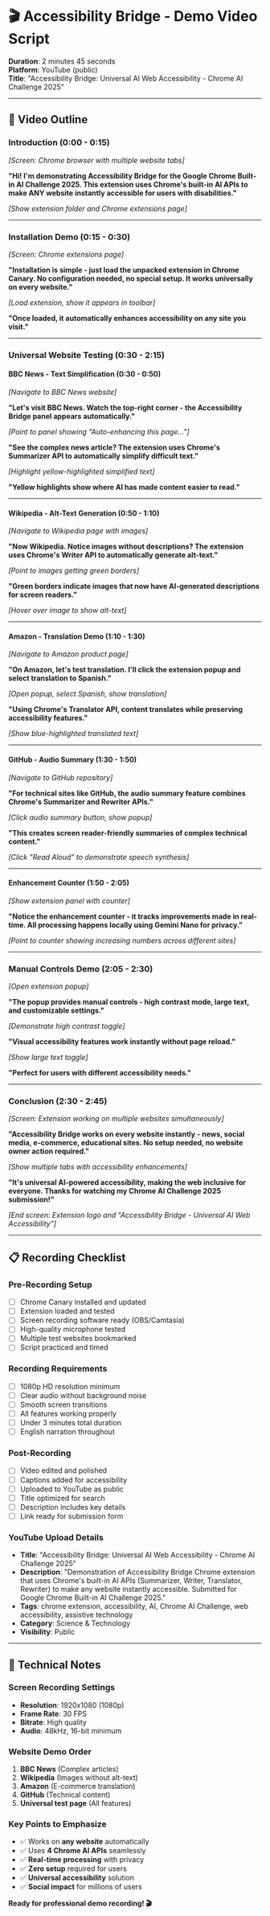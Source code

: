 # 🎬 Accessibility Bridge - Demo Video Script

**Duration**: 2 minutes 45 seconds  
**Platform**: YouTube (public)  
**Title**: "Accessibility Bridge: Universal AI Web Accessibility - Chrome AI Challenge 2025"

---

## 🎯 Video Outline

### **Introduction (0:00 - 0:15)**
*[Screen: Chrome browser with multiple website tabs]*

**"Hi! I'm demonstrating Accessibility Bridge for the Google Chrome Built-in AI Challenge 2025. This extension uses Chrome's built-in AI APIs to make ANY website instantly accessible for users with disabilities."**

*[Show extension folder and Chrome extensions page]*

---

### **Installation Demo (0:15 - 0:30)**
*[Screen: Chrome extensions page]*

**"Installation is simple - just load the unpacked extension in Chrome Canary. No configuration needed, no special setup. It works universally on every website."**

*[Load extension, show it appears in toolbar]*

**"Once loaded, it automatically enhances accessibility on any site you visit."**

---

### **Universal Website Testing (0:30 - 2:15)**

#### **BBC News - Text Simplification (0:30 - 0:50)**
*[Navigate to BBC News website]*

**"Let's visit BBC News. Watch the top-right corner - the Accessibility Bridge panel appears automatically."**

*[Point to panel showing "Auto-enhancing this page..."]*

**"See the complex news article? The extension uses Chrome's Summarizer API to automatically simplify difficult text."**

*[Highlight yellow-highlighted simplified text]*

**"Yellow highlights show where AI has made content easier to read."**

---

#### **Wikipedia - Alt-Text Generation (0:50 - 1:10)**
*[Navigate to Wikipedia page with images]*

**"Now Wikipedia. Notice images without descriptions? The extension uses Chrome's Writer API to automatically generate alt-text."**

*[Point to images getting green borders]*

**"Green borders indicate images that now have AI-generated descriptions for screen readers."**

*[Hover over image to show alt-text]*

---

#### **Amazon - Translation Demo (1:10 - 1:30)**
*[Navigate to Amazon product page]*

**"On Amazon, let's test translation. I'll click the extension popup and select translation to Spanish."**

*[Open popup, select Spanish, show translation]*

**"Using Chrome's Translator API, content translates while preserving accessibility features."**

*[Show blue-highlighted translated text]*

---

#### **GitHub - Audio Summary (1:30 - 1:50)**
*[Navigate to GitHub repository]*

**"For technical sites like GitHub, the audio summary feature combines Chrome's Summarizer and Rewriter APIs."**

*[Click audio summary button, show popup]*

**"This creates screen reader-friendly summaries of complex technical content."**

*[Click "Read Aloud" to demonstrate speech synthesis]*

---

#### **Enhancement Counter (1:50 - 2:05)**
*[Show extension panel with counter]*

**"Notice the enhancement counter - it tracks improvements made in real-time. All processing happens locally using Gemini Nano for privacy."**

*[Point to counter showing increasing numbers across different sites]*

---

### **Manual Controls Demo (2:05 - 2:30)**
*[Open extension popup]*

**"The popup provides manual controls - high contrast mode, large text, and customizable settings."**

*[Demonstrate high contrast toggle]*

**"Visual accessibility features work instantly without page reload."**

*[Show large text toggle]*

**"Perfect for users with different accessibility needs."**

---

### **Conclusion (2:30 - 2:45)**
*[Screen: Extension working on multiple websites simultaneously]*

**"Accessibility Bridge works on every website instantly - news, social media, e-commerce, educational sites. No setup needed, no website owner action required."**

*[Show multiple tabs with accessibility enhancements]*

**"It's universal AI-powered accessibility, making the web inclusive for everyone. Thanks for watching my Chrome AI Challenge 2025 submission!"**

*[End screen: Extension logo and "Accessibility Bridge - Universal AI Web Accessibility"]*

---

## 📋 Recording Checklist

### Pre-Recording Setup
- [ ] Chrome Canary installed and updated
- [ ] Extension loaded and tested
- [ ] Screen recording software ready (OBS/Camtasia)
- [ ] High-quality microphone tested
- [ ] Multiple test websites bookmarked
- [ ] Script practiced and timed

### Recording Requirements
- [ ] 1080p HD resolution minimum
- [ ] Clear audio without background noise
- [ ] Smooth screen transitions
- [ ] All features working properly
- [ ] Under 3 minutes total duration
- [ ] English narration throughout

### Post-Recording
- [ ] Video edited and polished
- [ ] Captions added for accessibility
- [ ] Uploaded to YouTube as public
- [ ] Title optimized for search
- [ ] Description includes key details
- [ ] Link ready for submission form

### YouTube Upload Details
- **Title**: "Accessibility Bridge: Universal AI Web Accessibility - Chrome AI Challenge 2025"
- **Description**: "Demonstration of Accessibility Bridge Chrome extension that uses Chrome's built-in AI APIs (Summarizer, Writer, Translator, Rewriter) to make any website instantly accessible. Submitted for Google Chrome Built-in AI Challenge 2025."
- **Tags**: chrome extension, accessibility, AI, Chrome AI Challenge, web accessibility, assistive technology
- **Category**: Science & Technology
- **Visibility**: Public

---

## 🎥 Technical Notes

### Screen Recording Settings
- **Resolution**: 1920x1080 (1080p)
- **Frame Rate**: 30 FPS
- **Bitrate**: High quality
- **Audio**: 48kHz, 16-bit minimum

### Website Demo Order
1. **BBC News** (Complex articles)
2. **Wikipedia** (Images without alt-text)  
3. **Amazon** (E-commerce translation)
4. **GitHub** (Technical content)
5. **Universal test page** (All features)

### Key Points to Emphasize
- ✅ Works on **any website** automatically
- ✅ Uses **4 Chrome AI APIs** seamlessly
- ✅ **Real-time processing** with privacy
- ✅ **Zero setup** required for users
- ✅ **Universal accessibility** solution
- ✅ **Social impact** for millions of users

**Ready for professional demo recording! 🎬**